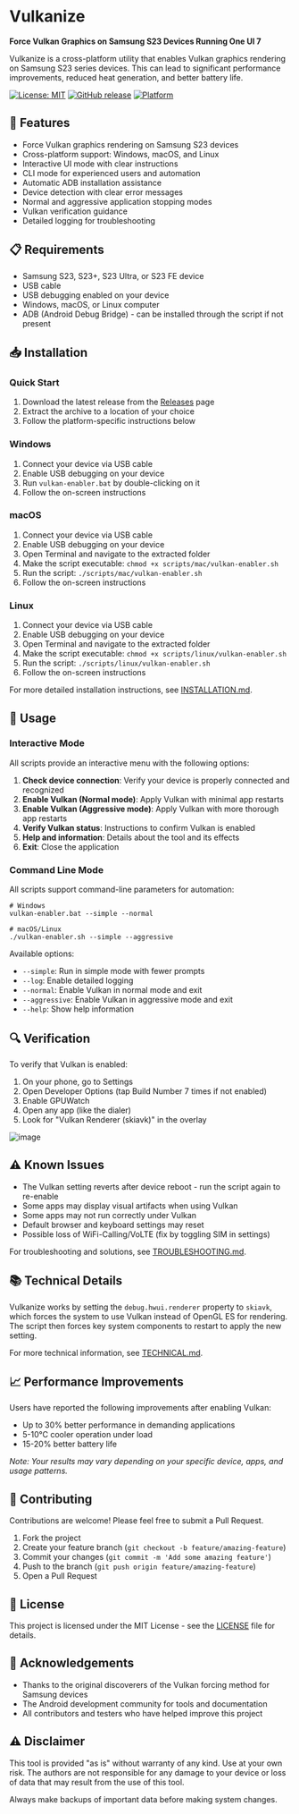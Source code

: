 # Vulkanize

**Force Vulkan Graphics on Samsung S23 Devices Running One UI 7**

Vulkanize is a cross-platform utility that enables Vulkan graphics rendering on Samsung S23 series devices. This can lead to significant performance improvements, reduced heat generation, and better battery life.

[![License: MIT](https://img.shields.io/badge/License-MIT-yellow.svg)](https://opensource.org/licenses/MIT)
[![GitHub release](https://img.shields.io/github/release/jatinkrmalik/vulkanize.svg)](https://github.com/jatinkrmalik/vulkanize/releases)
[![Platform](https://img.shields.io/badge/platform-Windows%20%7C%20macOS%20%7C%20Linux-blue.svg)](https://github.com/jatinkrmalik/vulkanize)

## 🚀 Features

- Force Vulkan graphics rendering on Samsung S23 devices
- Cross-platform support: Windows, macOS, and Linux
- Interactive UI mode with clear instructions
- CLI mode for experienced users and automation
- Automatic ADB installation assistance
- Device detection with clear error messages
- Normal and aggressive application stopping modes
- Vulkan verification guidance
- Detailed logging for troubleshooting

## 📋 Requirements

- Samsung S23, S23+, S23 Ultra, or S23 FE device
- USB cable
- USB debugging enabled on your device
- Windows, macOS, or Linux computer
- ADB (Android Debug Bridge) - can be installed through the script if not present

## 📥 Installation

### Quick Start

1. Download the latest release from the [Releases](https://github.com/jatinkrmalik/vulkanize/releases) page
2. Extract the archive to a location of your choice
3. Follow the platform-specific instructions below

### Windows

1. Connect your device via USB cable
2. Enable USB debugging on your device
3. Run `vulkan-enabler.bat` by double-clicking on it
4. Follow the on-screen instructions

### macOS

1. Connect your device via USB cable
2. Enable USB debugging on your device
3. Open Terminal and navigate to the extracted folder
4. Make the script executable: `chmod +x scripts/mac/vulkan-enabler.sh`
5. Run the script: `./scripts/mac/vulkan-enabler.sh`
6. Follow the on-screen instructions

### Linux

1. Connect your device via USB cable
2. Enable USB debugging on your device
3. Open Terminal and navigate to the extracted folder
4. Make the script executable: `chmod +x scripts/linux/vulkan-enabler.sh`
5. Run the script: `./scripts/linux/vulkan-enabler.sh`
6. Follow the on-screen instructions

For more detailed installation instructions, see [INSTALLATION.md](docs/INSTALLATION.md).

## 📱 Usage

### Interactive Mode

All scripts provide an interactive menu with the following options:

1. **Check device connection**: Verify your device is properly connected and recognized
2. **Enable Vulkan (Normal mode)**: Apply Vulkan with minimal app restarts
3. **Enable Vulkan (Aggressive mode)**: Apply Vulkan with more thorough app restarts
4. **Verify Vulkan status**: Instructions to confirm Vulkan is enabled
5. **Help and information**: Details about the tool and its effects
6. **Exit**: Close the application

### Command Line Mode

All scripts support command-line parameters for automation:

```
# Windows
vulkan-enabler.bat --simple --normal

# macOS/Linux
./vulkan-enabler.sh --simple --aggressive
```

Available options:
- `--simple`: Run in simple mode with fewer prompts
- `--log`: Enable detailed logging
- `--normal`: Enable Vulkan in normal mode and exit
- `--aggressive`: Enable Vulkan in aggressive mode and exit
- `--help`: Show help information

## 🔍 Verification

To verify that Vulkan is enabled:

1. On your phone, go to Settings
2. Open Developer Options (tap Build Number 7 times if not enabled)
3. Enable GPUWatch
4. Open any app (like the dialer)
5. Look for "Vulkan Renderer (skiavk)" in the overlay

![image](https://github.com/user-attachments/assets/7ba3488f-21bb-4714-8e0d-d5c9aca4efd5)


## ⚠️ Known Issues

- The Vulkan setting reverts after device reboot - run the script again to re-enable
- Some apps may display visual artifacts when using Vulkan
- Some apps may not run correctly under Vulkan
- Default browser and keyboard settings may reset
- Possible loss of WiFi-Calling/VoLTE (fix by toggling SIM in settings)

For troubleshooting and solutions, see [TROUBLESHOOTING.md](docs/TROUBLESHOOTING.md).

## 📚 Technical Details

Vulkanize works by setting the `debug.hwui.renderer` property to `skiavk`, which forces the system to use Vulkan instead of OpenGL ES for rendering. The script then forces key system components to restart to apply the new setting.

For more technical information, see [TECHNICAL.md](docs/TECHNICAL.md).

## 📈 Performance Improvements

Users have reported the following improvements after enabling Vulkan:

- Up to 30% better performance in demanding applications
- 5-10°C cooler operation under load
- 15-20% better battery life

*Note: Your results may vary depending on your specific device, apps, and usage patterns.*

## 🤝 Contributing

Contributions are welcome! Please feel free to submit a Pull Request.

1. Fork the project
2. Create your feature branch (`git checkout -b feature/amazing-feature`)
3. Commit your changes (`git commit -m 'Add some amazing feature'`)
4. Push to the branch (`git push origin feature/amazing-feature`)
5. Open a Pull Request

## 📜 License

This project is licensed under the MIT License - see the [LICENSE](LICENSE) file for details.

## 🙏 Acknowledgements

- Thanks to the original discoverers of the Vulkan forcing method for Samsung devices
- The Android development community for tools and documentation
- All contributors and testers who have helped improve this project

## ⚠️ Disclaimer

This tool is provided "as is" without warranty of any kind. Use at your own risk. The authors are not responsible for any damage to your device or loss of data that may result from the use of this tool.

Always make backups of important data before making system changes.
